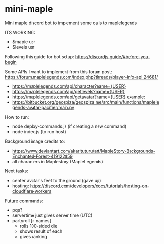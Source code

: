 # mini-maple
Mini maple discord bot to implement some calls to maplelegends

ITS WORKING:
- $maple usr
- $levels usr

Following this guide for bot setup: https://discordjs.guide/#before-you-begin

Some APIs I want to implement from this forum post: https://forum.maplelegends.com/index.php?threads/player-info-api.24681/
- https://maplelegends.com/api/character?name={USER}
- https://maplelegends.com/api/getlevels?name={USER}
- https://maplelegends.com/api/getavatar?name={USER}
example: 
- https://bitbucket.org/geospiza/geospiza.me/src/main/functions/maplelegends-avatar-pacifier/main.py


How to run: 
- node deploy-commands.js (if creating a new command)
- node index.js (to run host)

Background image credits to: 
- https://www.deviantart.com/akarituturu/art/MapleStory-Backgrounds-Enchanted-Forest-419122859
- all characters in Maplestory (MapleLegends)


Next tasks:
- center avatar's feet to the ground (gave up)
- hosting: https://discord.com/developers/docs/tutorials/hosting-on-cloudflare-workers 

Future commands:
- pqs? 
- servertime just gives server time (UTC)
- partyroll [n names]
    - rolls 100-sided die
    - shows result of each
    - gives ranking
